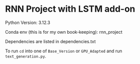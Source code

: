 # RNN Project with LSTM add-on

Python Version: 3.12.3

Conda env (this is for my own book-keeping): rnn_project

Dependencies are listed in dependencies.txt


To run ```cd``` into one of ```Base_Version``` or ```GPU_Adapted``` and run ```text_generation.py```.

